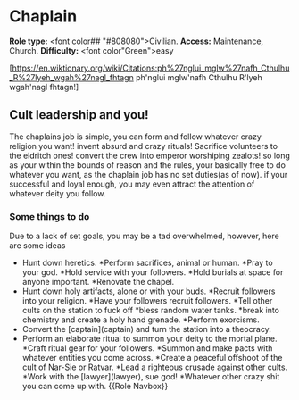 # Chaplain
**Role type:** <font color## "#808080">Civilian</font>. **Access:** Maintenance, Church. **Difficulty:** <font color"Green">easy</font>


[https://en.wiktionary.org/wiki/Citations:ph%27nglui_mglw%27nafh_Cthulhu_R%27lyeh_wgah%27nagl_fhtagn ph'nglui mglw'nafh Cthulhu R'lyeh wgah'nagl fhtagn!]


## Cult leadership and you!

The chaplains job is simple, you can form and follow whatever crazy religion you want! invent absurd and crazy rituals! Sacrifice volunteers to the eldritch ones! convert the crew into emperor worshiping zealots! so long as your within the bounds of reason and the rules, your basically free to do whatever you want, as the chaplain job has no set duties(as of now). if your successful and loyal enough, you may even attract the attention of whatever deity you follow.
### Some things to do

Due to a lack of set goals, you may be a tad overwhelmed, however, here are some ideas

* Hunt down heretics.
*Perform sacrifices, animal or human.
*Pray to your god.
*Hold service with your followers.
*Hold burials at space for anyone important.
*Renovate the chapel.
* Hunt down holy artifacts, alone or with your buds.
*Recruit followers into your religion.
*Have your followers recruit followers.
*Tell other cults on the station to fuck off
*bless random water tanks.
*break into chemistry and create a holy hand grenade.
*Perform exorcisms.
* Convert the \[captain](captain) and turn the station into a theocracy.
* Perform an elaborate ritual to summon your deity to the mortal plane.
*Craft ritual gear for your followers.
*Summon and make pacts with whatever entities you come across.
*Create a peaceful offshoot of the cult of Nar-Sie or Ratvar.
*Lead a righteous crusade against other cults.
*Work with the \[lawyer](lawyer), sue god!
*Whatever other crazy shit you can come up with.
{{Role Navbox}}